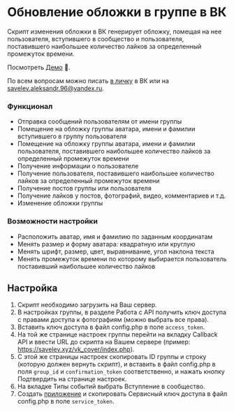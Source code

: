 # Обновление обложки в группе в ВК

Скрипт изменения обложки в ВК генерирует обложку, помещая на нее пользователя, вступившего в сообщество и пользователя, поставившего наибольшее количество лайков за определенный промежуток времени.

Посмотреть [Демо](https://vk.com/vkgroupcover) :eyes:.

По всем вопросам можно писать [в личку](https://vk.com/im?sel=92682082) в ВК или на <savelev.aleksandr.96@yandex.ru>.

### Функционал
- Отправка сообщений пользователям от имени группы
- Помещение на обложку группы аватара, имени и фамилии вступившего в группу пользователя
- Помещение на обложку группы аватара, имени и фамилии пользователя, поставившего наибольшее количество лайков за определенный промежуток времени
- Получение информации о пользователе
- Получение пользователя, поставившего наибольшее количество лайков за определенный промежуток времени
- Получение постов группы или пользователя
- Получение лайков у постов, фотографий, видео, комментариев и т.д.
- Изменение обложки группы

### Возможности настройки
- Расположить аватар, имя и фамилию по заданным координатам
- Менять размер и форму аватара: квадратную или круглую
- Менять шрифт, размер, цвет, выравнивание, угол наклона текста
- Менять промежуток времени по которому выбирается пользователь поставивший наибольшее количество лайков

## Настройка
1. Скрипт необходимо загрузить на Ваш сервер.
2. В настройках группы, в разделе Работа с API получить ключ доступа с правами доступа к фотографиям (можно выбрать все права).
3. Вставить ключ доступа в файл config.php в поле `access_token`.
4. На той же странице настроек группы перейти на вкладку Callback API и ввести URL до скрипта на Вашем сервере (пример: https://savelev.xyz/vk_cover/index.php).
5. С этой же страницы настроек скопировать ID группы и строку (которую должен вернуть скрипт), и вставить в файл config.php в поля `group_id` и `confirmation_token` соответственно, и нажать кнопку Подтвердить на странице настроек.
6. На вкладке Типы событий выбрать Вступление в сообщество.
7. Создать [приложение](https://vk.com/apps?act=manage) и скопировать Сервисный ключ доступа в файл config.php в поле `service_token`.
